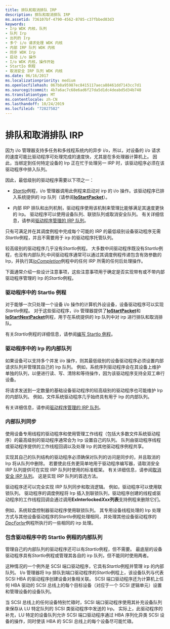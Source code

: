 ```yaml
---
title: 排队和取消排队 IRP
description: 排队和取消排队 IRP
ms.assetid: 736107bf-4790-4562-8785-c37fbbed03d3
keywords:
- Irp WDK 内核，队列
- 队列 Irp
- 出列的 Irp
- 多个 i/o 请求处理 WDK 内核
- 内部 IRP 队列 WDK 内核
- 同步 WDK Irp
- 启动 i/o 操作
- I/o WDK 内核，操作开始
- StartIo 例程
- 取消安全 IRP 队列 WDK 内核
ms.date: 06/16/2017
ms.localizationpriority: medium
ms.openlocfilehash: 067b8a95987ec8415117aeca88461dd7143cc7d1
ms.sourcegitcommit: 4b7a6ac7c68e6ad6f27da5d1dc4deabd5d34b748
ms.translationtype: MT
ms.contentlocale: zh-CN
ms.lasthandoff: 10/24/2019
ms.locfileid: "72827582"
---
```

# <a name="queuing-and-dequeuing-irps"></a>排队和取消排队 IRP





因为 i/o 管理器支持多任务和多线程系统内的异步 i/o，所以，对设备的 i/o 请求的速度可能比驱动程序可处理完成的速度快，尤其是在多处理器计算机上。 因此，当绑定到任何特定设备的 Irp 正在忙于处理另一 IRP 时，该驱动程序必须在该驱动程序中排入队列。

因此，最低级别的驱动程序需要以下项之一：

-   [*StartIo*](https://docs.microsoft.com/windows-hardware/drivers/ddi/wdm/nc-wdm-driver_startio)例程，i/o 管理器调用此例程来启动对 irp 的 i/o 操作。该驱动程序已排入系统提供的 irp 队列（请参阅[**IoStartPacket**](https://docs.microsoft.com/windows-hardware/drivers/ddi/ntifs/nf-ntifs-iostartpacket)）。

-   内部 IRP 排队和出列机制，驱动程序使用该机制来管理比能够满足其速度更快的 Irp。 驱动程序可以使用设备队列、联锁队列或取消安全队列。 有关详细信息，请参阅[驱动程序管理的 IRP 队列](driver-managed-irp-queues.md)。

只有可满足并在其调度例程中完成每个可能的 IRP 的最低级别设备驱动程序无需*StartIo*例程，并且不需要用于 irp 的驱动程序托管队列。

较高级别的驱动程序几乎没有*StartIo*例程。 大多数中间驱动程序既没有*StartIo*例程，也没有内部队列;中间驱动程序通常可以通过其调度例程传递包含有效参数的 Irp，并执行其[*IoCompletion*](https://docs.microsoft.com/windows-hardware/drivers/ddi/wdm/nc-wdm-io_completion_routine)例程中的任何 IRP 所需的任何后处理操作。

下面通常介绍一些设计注意事项，这些注意事项用于确定是否实现带有或不带内部驱动程序管理的 Irp 的*StartIo*例程。

### <a name="startio-routines-in-drivers"></a>驱动程序中的 StartIo 例程

对于能够一次只处理一个设备 i/o 操作的计算机外设设备，设备驱动程序可以实现*StartIo*例程。 对于这些驱动程序，i/o 管理器提供了[**IoStartPacket**](https://docs.microsoft.com/windows-hardware/drivers/ddi/ntifs/nf-ntifs-iostartpacket)和[**IoStartNextPacket**](https://docs.microsoft.com/windows-hardware/drivers/ddi/ntifs/nf-ntifs-iostartnextpacket)例程，用于在系统提供的 Irp 队列中对 irp 进行排队和取消排队。

有关*StartIo*例程的详细信息，请参阅[编写 StartIo 例程](writing-a-startio-routine.md)。

### <a name="internal-queues-for-irps-in-drivers"></a>驱动程序中的 Irp 的内部队列

如果设备可以支持多个并发 i/o 操作，则其最低级别的设备驱动程序必须设置内部请求队列并管理其自己的 Irp 队列。 例如，系统序列驱动程序会在其设备上维护单独的队列，以便进行读、写、清除和等待操作，因为该驱动程序支持全双工串行设备。

将请求发送到一定数量的基础设备驱动程序的较高级别的驱动程序也可能维护 Irp 的内部队列。 例如，文件系统驱动程序几乎始终具有用于 Irp 的内部队列。

有关详细信息，请参阅[驱动程序管理的 IRP 队列](driver-managed-irp-queues.md)。

### <a name="internal-queue-synchronization"></a>内部队列同步

使用设备专用线程的驱动程序和使用管理工作线程（包括大多数文件系统驱动程序）的最高级别的驱动程序通常会为 Irp 设置自己的队列。 队列由驱动程序线程或驱动程序提供的工作线程回调以及处理 Irp 的其他驱动程序例程共享。

实现其自己的队列结构的驱动程序必须确保对队列的访问是同步的，并且取消的 Irp 将从队列中删除。 若要使此任务更简单地用于驱动程序编写器，请取消安全 IRP 队列提供可在实现 IRP 队列时使用的标准框架。 有关详细信息，请参阅[取消安全 IRP 队列](cancel-safe-irp-queues.md)。 这是实现 IRP 队列的首选方法。

驱动程序还可以完全实现 IRP 队列同步和取消逻辑。 例如，驱动程序可以使用联锁队列。 驱动程序的调度例程将 Irp 插入到联锁队列，驱动程序创建的线程或驱动程序的工作线程回调会通过调用**ExInterlocked*Xxx*列表**支持例程来删除它们。

例如，系统软盘控制器驱动程序使用联锁队列。 其专用设备线程处理的 Irp 处理方式与其他设备驱动程序的*StartIo*例程处理相同，并处理其他设备驱动程序的[*DpcForIsr*](https://docs.microsoft.com/windows-hardware/drivers/ddi/wdm/nc-wdm-io_dpc_routine)例程所执行的一些相同的 irp 处理。

### <a name="internal-queues-with-startio-routines-in-drivers"></a>包含驱动程序中的 StartIo 例程的内部队列

管理自己的内部队列的驱动程序还可以有*StartIo*例程，但不需要。 最底层的设备驱动程序具有*StartIo*例程或管理其各自的 irp 队列，但不能同时使用两者。

这种情况的一个例外是 SCSI 端口驱动程序，它具有*StartIo*例程并管理 irp 的内部队列。 I/o 管理器将 Irp 排队到端口驱动程序的*StartIo*例程上，该设备队列与代表 SCSI HBA 的驱动程序创建设备对象相关联。 SCSI 端口驱动程序还为计算机上任何 HBA 驱动的 SCSI 总线上的每个目标设备（对应于一个 SCSI 逻辑单元）设置和管理设备的设备队列。

当 SCSI 总线上的任何设备特别忙碌时，SCSI 端口驱动程序使用其补充设备队列来保存从 LU 特定队列的 SCSI 类驱动程序中发送的 Irp。 实际上，此驱动程序的补充，LU 特定的设备队列允许 SCSI 端口驱动程序通过 HBA 序列化异类 SCSI 设备的操作，同时使该 HBA 的 SCSI 总线上的每个设备尽可能忙碌。

 

 




